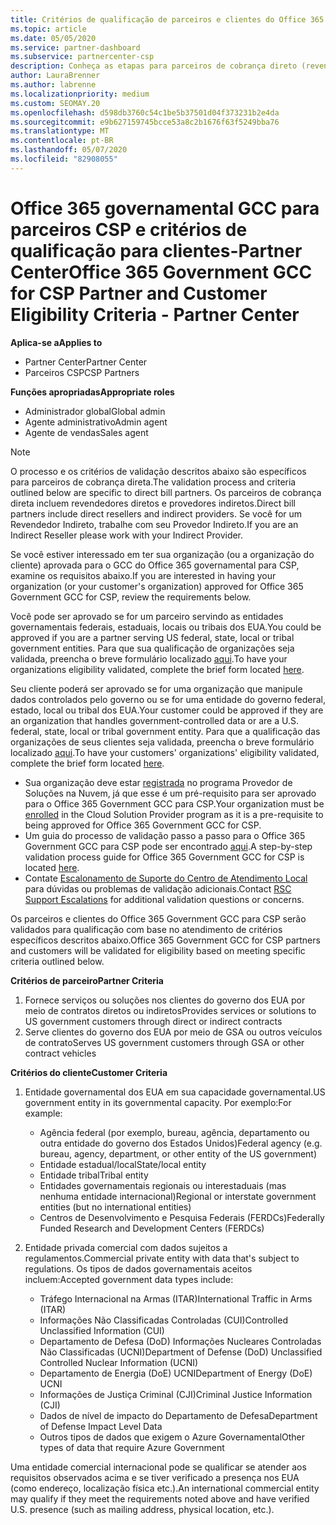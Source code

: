 ```yaml
---
title: Critérios de qualificação de parceiros e clientes do Office 365 Government GCC
ms.topic: article
ms.date: 05/05/2020
ms.service: partner-dashboard
ms.subservice: partnercenter-csp
description: Conheça as etapas para parceiros de cobrança direto (revendedores diretos, provedores indiretos) para validar parceiros e clientes para o GCC do Office 365 governamental para CSP.
author: LauraBrenner
ms.author: labrenne
ms.localizationpriority: medium
ms.custom: SEOMAY.20
ms.openlocfilehash: d598db3760c54c1be5b37501d04f373231b2e4da
ms.sourcegitcommit: e9b627159745bcce53a8c2b1676f63f5249bba76
ms.translationtype: MT
ms.contentlocale: pt-BR
ms.lasthandoff: 05/07/2020
ms.locfileid: "82908055"
---
```

# <a name="office-365-government-gcc-for-csp-partner-and-customer-eligibility-criteria---partner-center"></a><span data-ttu-id="52b55-103">Office 365 governamental GCC para parceiros CSP e critérios de qualificação para clientes-Partner Center</span><span class="sxs-lookup"><span data-stu-id="52b55-103">Office 365 Government GCC for CSP Partner and Customer Eligibility Criteria - Partner Center</span></span>

<span data-ttu-id="52b55-104">**Aplica-se a**</span><span class="sxs-lookup"><span data-stu-id="52b55-104">**Applies to**</span></span>

- <span data-ttu-id="52b55-105">Partner Center</span><span class="sxs-lookup"><span data-stu-id="52b55-105">Partner Center</span></span>
- <span data-ttu-id="52b55-106">Parceiros CSP</span><span class="sxs-lookup"><span data-stu-id="52b55-106">CSP Partners</span></span>

<span data-ttu-id="52b55-107">**Funções apropriadas**</span><span class="sxs-lookup"><span data-stu-id="52b55-107">**Appropriate roles**</span></span>

- <span data-ttu-id="52b55-108">Administrador global</span><span class="sxs-lookup"><span data-stu-id="52b55-108">Global admin</span></span>
- <span data-ttu-id="52b55-109">Agente administrativo</span><span class="sxs-lookup"><span data-stu-id="52b55-109">Admin agent</span></span>
- <span data-ttu-id="52b55-110">Agente de vendas</span><span class="sxs-lookup"><span data-stu-id="52b55-110">Sales agent</span></span>

>[!NOTE]
><span data-ttu-id="52b55-111">O processo e os critérios de validação descritos abaixo são específicos para parceiros de cobrança direta.</span><span class="sxs-lookup"><span data-stu-id="52b55-111">The validation process and criteria outlined below are specific to direct bill partners.</span></span> <span data-ttu-id="52b55-112">Os parceiros de cobrança direta incluem revendedores diretos e provedores indiretos.</span><span class="sxs-lookup"><span data-stu-id="52b55-112">Direct bill partners include direct resellers and indirect providers.</span></span>  <span data-ttu-id="52b55-113">Se você for um Revendedor Indireto, trabalhe com seu Provedor Indireto.</span><span class="sxs-lookup"><span data-stu-id="52b55-113">If you are an Indirect Reseller please work with your Indirect Provider.</span></span>

<span data-ttu-id="52b55-114">Se você estiver interessado em ter sua organização (ou a organização do cliente) aprovada para o GCC do Office 365 governamental para CSP, examine os requisitos abaixo.</span><span class="sxs-lookup"><span data-stu-id="52b55-114">If you are interested in having your organization (or your customer's organization) approved for Office 365 Government GCC for CSP, review the requirements below.</span></span>

<span data-ttu-id="52b55-115">Você pode ser aprovado se for um parceiro servindo as entidades governamentais federais, estaduais, locais ou tribais dos EUA.</span><span class="sxs-lookup"><span data-stu-id="52b55-115">You could be approved if you are a partner serving US federal, state, local or tribal government entities.</span></span> <span data-ttu-id="52b55-116">Para que sua qualificação de organizações seja validada, preencha o breve formulário localizado [aqui](https://products.office.com/government/eligibility-validation?ReqType=CSPPartner).</span><span class="sxs-lookup"><span data-stu-id="52b55-116">To have your organizations eligibility validated, complete the brief form located [here](https://products.office.com/government/eligibility-validation?ReqType=CSPPartner).</span></span>

<span data-ttu-id="52b55-117">Seu cliente poderá ser aprovado se for uma organização que manipule dados controlados pelo governo ou se for uma entidade do governo federal, estado, local ou tribal dos EUA.</span><span class="sxs-lookup"><span data-stu-id="52b55-117">Your customer could be approved if they are an organization that handles government-controlled data or are a U.S. federal, state, local or tribal government entity.</span></span> <span data-ttu-id="52b55-118">Para que a qualificação das organizações de seus clientes seja validada, preencha o breve formulário localizado [aqui](https://products.office.com/government/eligibility-validation?ReqType=CSPCustomer).</span><span class="sxs-lookup"><span data-stu-id="52b55-118">To have your customers' organizations' eligibility validated, complete the brief form located [here](https://products.office.com/government/eligibility-validation?ReqType=CSPCustomer).</span></span> 

-   <span data-ttu-id="52b55-119">Sua organização deve estar [registrada](https://partnercenter.microsoft.com/partner/cloud-solution-provider) no programa Provedor de Soluções na Nuvem, já que esse é um pré-requisito para ser aprovado para o Office 365 Government GCC para CSP.</span><span class="sxs-lookup"><span data-stu-id="52b55-119">Your organization must be [enrolled](https://partnercenter.microsoft.com/partner/cloud-solution-provider) in the Cloud Solution Provider program as it is a pre-requisite to being approved for Office 365 Government GCC for CSP.</span></span>
-   <span data-ttu-id="52b55-120">Um guia do processo de validação passo a passo para o Office 365 Government GCC para CSP pode ser encontrado [aqui](https://go.microsoft.com/fwlink/?linkid=2007323).</span><span class="sxs-lookup"><span data-stu-id="52b55-120">A step-by-step validation process guide for Office 365 Government GCC for CSP is located [here](https://go.microsoft.com/fwlink/?linkid=2007323).</span></span>
-   <span data-ttu-id="52b55-121">Contate [Escalonamento de Suporte do Centro de Atendimento Local](mailto:usgcce@microsoft.com) para dúvidas ou problemas de validação adicionais.</span><span class="sxs-lookup"><span data-stu-id="52b55-121">Contact [RSC Support Escalations](mailto:usgcce@microsoft.com) for additional validation questions or concerns.</span></span>

<span data-ttu-id="52b55-122">Os parceiros e clientes do Office 365 Government GCC para CSP serão validados para qualificação com base no atendimento de critérios específicos descritos abaixo.</span><span class="sxs-lookup"><span data-stu-id="52b55-122">Office 365 Government GCC for CSP partners and customers will be validated for eligibility based on meeting specific criteria outlined below.</span></span>

<span data-ttu-id="52b55-123">**Critérios de parceiro**</span><span class="sxs-lookup"><span data-stu-id="52b55-123">**Partner Criteria**</span></span>
1.  <span data-ttu-id="52b55-124">Fornece serviços ou soluções nos clientes do governo dos EUA por meio de contratos diretos ou indiretos</span><span class="sxs-lookup"><span data-stu-id="52b55-124">Provides services or solutions to US government customers through direct or indirect contracts</span></span>
2.  <span data-ttu-id="52b55-125">Serve clientes do governo dos EUA por meio de GSA ou outros veículos de contrato</span><span class="sxs-lookup"><span data-stu-id="52b55-125">Serves US government customers through GSA or other contract vehicles</span></span>

<span data-ttu-id="52b55-126">**Critérios do cliente**</span><span class="sxs-lookup"><span data-stu-id="52b55-126">**Customer Criteria**</span></span>
1.  <span data-ttu-id="52b55-127">Entidade governamental dos EUA em sua capacidade governamental.</span><span class="sxs-lookup"><span data-stu-id="52b55-127">US government entity in its governmental capacity.</span></span> <span data-ttu-id="52b55-128">Por exemplo:</span><span class="sxs-lookup"><span data-stu-id="52b55-128">For example:</span></span>
 
    -  <span data-ttu-id="52b55-129">Agência federal (por exemplo, bureau, agência, departamento ou outra entidade do governo dos Estados Unidos)</span><span class="sxs-lookup"><span data-stu-id="52b55-129">Federal agency (e.g. bureau, agency, department, or other entity of the US government)</span></span>
    -   <span data-ttu-id="52b55-130">Entidade estadual/local</span><span class="sxs-lookup"><span data-stu-id="52b55-130">State/local entity</span></span> 
    -   <span data-ttu-id="52b55-131">Entidade tribal</span><span class="sxs-lookup"><span data-stu-id="52b55-131">Tribal entity</span></span>
    -   <span data-ttu-id="52b55-132">Entidades governamentais regionais ou interestaduais (mas nenhuma entidade internacional)</span><span class="sxs-lookup"><span data-stu-id="52b55-132">Regional or interstate government entities (but no international entities)</span></span>
    -   <span data-ttu-id="52b55-133">Centros de Desenvolvimento e Pesquisa Federais (FERDCs)</span><span class="sxs-lookup"><span data-stu-id="52b55-133">Federally Funded Research and Development Centers (FERDCs)</span></span>

2.  <span data-ttu-id="52b55-134">Entidade privada comercial com dados sujeitos a regulamentos.</span><span class="sxs-lookup"><span data-stu-id="52b55-134">Commercial private entity with data that's subject to regulations.</span></span> <span data-ttu-id="52b55-135">Os tipos de dados governamentais aceitos incluem:</span><span class="sxs-lookup"><span data-stu-id="52b55-135">Accepted government data types include:</span></span> 
    -   <span data-ttu-id="52b55-136">Tráfego Internacional na Armas (ITAR)</span><span class="sxs-lookup"><span data-stu-id="52b55-136">International Traffic in Arms (ITAR)</span></span>
    -   <span data-ttu-id="52b55-137">Informações Não Classificadas Controladas (CUI)</span><span class="sxs-lookup"><span data-stu-id="52b55-137">Controlled Unclassified Information (CUI)</span></span>
    -   <span data-ttu-id="52b55-138">Departamento de Defesa (DoD) Informações Nucleares Controladas Não Classificadas (UCNI)</span><span class="sxs-lookup"><span data-stu-id="52b55-138">Department of Defense (DoD) Unclassified Controlled Nuclear Information (UCNI)</span></span>
    -   <span data-ttu-id="52b55-139">Departamento de Energia (DoE) UCNI</span><span class="sxs-lookup"><span data-stu-id="52b55-139">Department of Energy (DoE) UCNI</span></span>
    -   <span data-ttu-id="52b55-140">Informações de Justiça Criminal (CJI)</span><span class="sxs-lookup"><span data-stu-id="52b55-140">Criminal Justice Information (CJI)</span></span>
    -   <span data-ttu-id="52b55-141">Dados de nível de impacto do Departamento de Defesa</span><span class="sxs-lookup"><span data-stu-id="52b55-141">Department of Defense Impact Level Data</span></span>
    -   <span data-ttu-id="52b55-142">Outros tipos de dados que exigem o Azure Governamental</span><span class="sxs-lookup"><span data-stu-id="52b55-142">Other types of data that require Azure Government</span></span>

<span data-ttu-id="52b55-143">Uma entidade comercial internacional pode se qualificar se atender aos requisitos observados acima e se tiver verificado a presença nos EUA (como endereço, localização física etc.).</span><span class="sxs-lookup"><span data-stu-id="52b55-143">An international commercial entity may qualify if they meet the requirements noted above and have verified U.S. presence (such as mailing address, physical location, etc.).</span></span>

